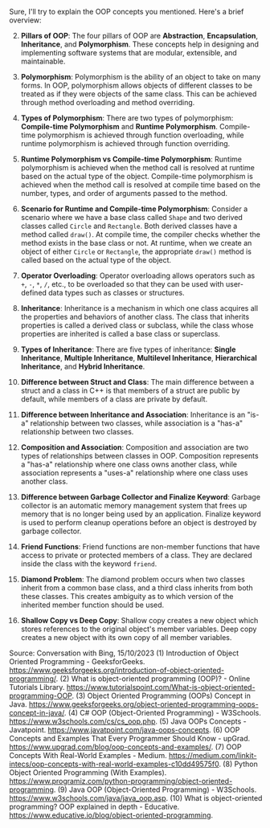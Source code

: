 

<!-- OOP QUESTION ANSWERS -->

Sure, I'll try to explain the OOP concepts you mentioned. Here's a brief overview:

2) **Pillars of OOP**: The four pillars of OOP are **Abstraction**, **Encapsulation**, **Inheritance**, and **Polymorphism**. These concepts help in designing and implementing software systems that are modular, extensible, and maintainable.

3) **Polymorphism**: Polymorphism is the ability of an object to take on many forms. In OOP, polymorphism allows objects of different classes to be treated as if they were objects of the same class. This can be achieved through method overloading and method overriding.

4) **Types of Polymorphism**: There are two types of polymorphism: **Compile-time Polymorphism** and **Runtime Polymorphism**. Compile-time polymorphism is achieved through function overloading, while runtime polymorphism is achieved through function overriding.

5) **Runtime Polymorphism vs Compile-time Polymorphism**: Runtime polymorphism is achieved when the method call is resolved at runtime based on the actual type of the object. Compile-time polymorphism is achieved when the method call is resolved at compile time based on the number, types, and order of arguments passed to the method.

6) **Scenario for Runtime and Compile-time Polymorphism**: Consider a scenario where we have a base class called `Shape` and two derived classes called `Circle` and `Rectangle`. Both derived classes have a method called `draw()`. At compile time, the compiler checks whether the method exists in the base class or not. At runtime, when we create an object of either `Circle` or `Rectangle`, the appropriate `draw()` method is called based on the actual type of the object.

7) **Operator Overloading**: Operator overloading allows operators such as `+`, `-`, `*`, `/`, etc., to be overloaded so that they can be used with user-defined data types such as classes or structures.

8) **Inheritance**: Inheritance is a mechanism in which one class acquires all the properties and behaviors of another class. The class that inherits properties is called a derived class or subclass, while the class whose properties are inherited is called a base class or superclass.

9) **Types of Inheritance**: There are five types of inheritance: **Single Inheritance**, **Multiple Inheritance**, **Multilevel Inheritance**, **Hierarchical Inheritance**, and **Hybrid Inheritance**.

10) **Difference between Struct and Class**: The main difference between a struct and a class in C++ is that members of a struct are public by default, while members of a class are private by default.

11) **Difference between Inheritance and Association**: Inheritance is an "is-a" relationship between two classes, while association is a "has-a" relationship between two classes.

12) **Composition and Association**: Composition and association are two types of relationships between classes in OOP. Composition represents a "has-a" relationship where one class owns another class, while association represents a "uses-a" relationship where one class uses another class.

13) **Difference between Garbage Collector and Finalize Keyword**: Garbage collector is an automatic memory management system that frees up memory that is no longer being used by an application. Finalize keyword is used to perform cleanup operations before an object is destroyed by garbage collector.

14) **Friend Functions**: Friend functions are non-member functions that have access to private or protected members of a class. They are declared inside the class with the keyword `friend`.

15) **Diamond Problem**: The diamond problem occurs when two classes inherit from a common base class, and a third class inherits from both these classes. This creates ambiguity as to which version of the inherited member function should be used.

16) **Shallow Copy vs Deep Copy**: Shallow copy creates a new object which stores references to the original object's member variables. Deep copy creates a new object with its own copy of all member variables.

Source: Conversation with Bing, 15/10/2023
(1) Introduction of Object Oriented Programming - GeeksforGeeks. https://www.geeksforgeeks.org/introduction-of-object-oriented-programming/.
(2) What is object-oriented programming (OOP)? - Online Tutorials Library. https://www.tutorialspoint.com/What-is-object-oriented-programming-OOP.
(3) Object Oriented Programming (OOPs) Concept in Java. https://www.geeksforgeeks.org/object-oriented-programming-oops-concept-in-java/.
(4) C# OOP (Object-Oriented Programming) - W3Schools. https://www.w3schools.com/cs/cs_oop.php.
(5) Java OOPs Concepts - Javatpoint. https://www.javatpoint.com/java-oops-concepts.
(6) OOP Concepts and Examples That Every Programmer Should Know - upGrad. https://www.upgrad.com/blog/oop-concepts-and-examples/.
(7) OOP Concepts With Real-World Examples - Medium. https://medium.com/linkit-intecs/oop-concepts-with-real-world-examples-c10dd49575f0.
(8) Python Object Oriented Programming (With Examples). https://www.programiz.com/python-programming/object-oriented-programming.
(9) Java OOP (Object-Oriented Programming) - W3Schools. https://www.w3schools.com/java/java_oop.asp.
(10) What is object-oriented programming? OOP explained in depth - Educative. https://www.educative.io/blog/object-oriented-programming.